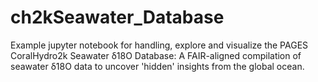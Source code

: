 # ch2kSeawater_Database
Example jupyter notebook for handling, explore and visualize the PAGES CoralHydro2k Seawater δ18O Database: A FAIR-aligned compilation of seawater δ18O data to uncover 'hidden' insights from the global ocean.




